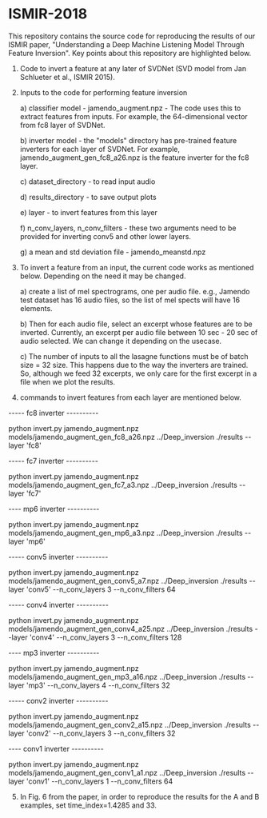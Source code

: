 # ISMIR-2018

This repository contains the source code for reproducing the results of our ISMIR paper, "Understanding a Deep Machine Listening Model Through Feature Inversion". Key points about this repository are highlighted below.

1. Code to invert a feature at any later of SVDNet (SVD model from Jan Schlueter et al., ISMIR 2015).

2. Inputs to the code for performing feature inversion

	a) classifier model - jamendo_augment.npz - The code uses this to extract features from inputs. For example, the 64-dimensional vector from fc8 layer of SVDNet.

	b) inverter model - the "models" directory has pre-trained feature inverters for each layer of SVDNet. For example, jamendo_augment_gen_fc8_a26.npz is the feature inverter for the fc8 layer.

	c) dataset_directory - to read input audio

	d) results_directory - to save output plots

	e) layer - to invert features from this layer

	f) n_conv_layers, n_conv_filters - these two arguments need to be provided for inverting conv5 and other lower layers.

	g) a mean and std deviation file - jamendo_meanstd.npz

3. To invert a feature from an input, the current code works as mentioned below. Depending on the need it may be changed.

	a) create a list of mel spectrograms, one per audio file. e.g., Jamendo test dataset has 16 audio files, so the list of mel spects will have 16 elements.

	b) Then for each audio file, select an excerpt whose features are to be inverted. Currently, an excerpt per audio file between 10 sec - 20 sec of audio selected. We can change it depending on the usecase.

	c) The number of inputs to all the lasagne functions must be of batch size = 32 size. This happens due to the way the inverters are trained. So, although we feed 32 excerpts, we only care for the first excerpt in a file when we plot the results.

4. commands to invert features from each layer are mentioned below.


----- fc8 inverter ----------

python invert.py jamendo_augment.npz models/jamendo_augment_gen_fc8_a26.npz ../Deep_inversion ./results --layer 'fc8'


----- fc7 inverter ----------

python invert.py jamendo_augment.npz models/jamendo_augment_gen_fc7_a3.npz ../Deep_inversion ./results --layer 'fc7'


---- mp6 inverter ----------

python invert.py jamendo_augment.npz models/jamendo_augment_gen_mp6_a3.npz ../Deep_inversion ./results --layer 'mp6'

----- conv5 inverter ----------

python invert.py jamendo_augment.npz models/jamendo_augment_gen_conv5_a7.npz ../Deep_inversion ./results --layer 'conv5' --n_conv_layers 3 --n_conv_filters 64


----- conv4 inverter ----------

python invert.py jamendo_augment.npz models/jamendo_augment_gen_conv4_a25.npz ../Deep_inversion ./results --layer 'conv4' --n_conv_layers 3 --n_conv_filters 128


---- mp3 inverter ----------

python invert.py jamendo_augment.npz models/jamendo_augment_gen_mp3_a16.npz ../Deep_inversion ./results --layer 'mp3' --n_conv_layers 4 --n_conv_filters 32


----- conv2 inverter ----------

python invert.py jamendo_augment.npz models/jamendo_augment_gen_conv2_a15.npz ../Deep_inversion ./results --layer 'conv2' --n_conv_layers 3 --n_conv_filters 32


---- conv1 inverter ----------

python invert.py jamendo_augment.npz models/jamendo_augment_gen_conv1_a1.npz ../Deep_inversion ./results --layer 'conv1' --n_conv_layers 1 --n_conv_filters 64

5. In Fig. 6 from the paper, in order to reproduce the results for the A and B examples, set time_index=1.4285 and 33. 


